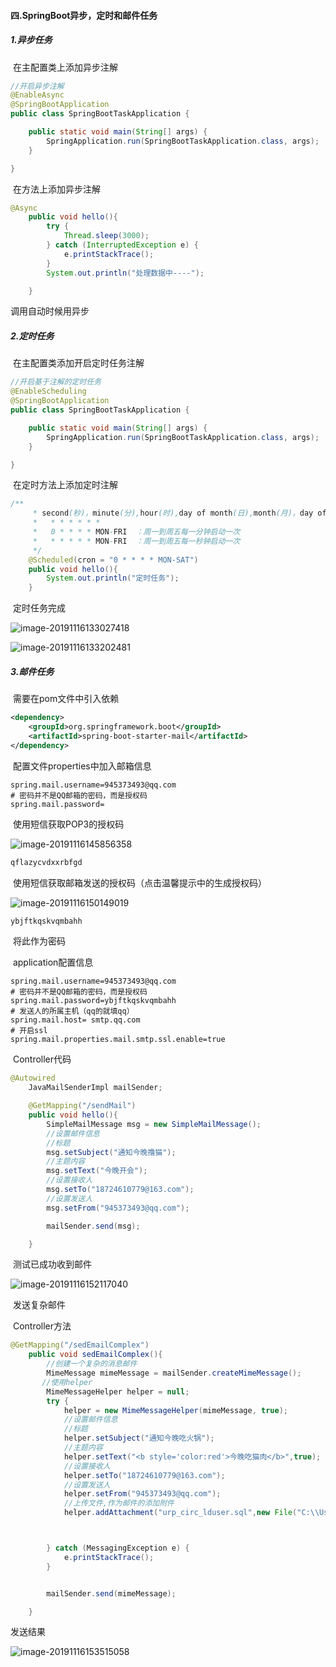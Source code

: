 #### 四.SpringBoot异步，定时和邮件任务

##### 1.异步任务

​	在主配置类上添加异步注解

```java
//开启异步注解
@EnableAsync
@SpringBootApplication
public class SpringBootTaskApplication {

	public static void main(String[] args) {
		SpringApplication.run(SpringBootTaskApplication.class, args);
	}

}
```

​	在方法上添加异步注解

```java
@Async
    public void hello(){
        try {
            Thread.sleep(3000);
        } catch (InterruptedException e) {
            e.printStackTrace();
        }
        System.out.println("处理数据中----");

    }
```

调用自动时候用异步

##### 2.定时任务

​	在主配置类添加开启定时任务注解

```java
//开启基于注解的定时任务
@EnableScheduling
@SpringBootApplication
public class SpringBootTaskApplication {

	public static void main(String[] args) {
		SpringApplication.run(SpringBootTaskApplication.class, args);
	}

}
```

​	在定时方法上添加定时注解

```java
/**
     * second(秒)，minute(分),hour(时),day of month(日),month(月)，day of week(周几)
     *   * * * * * *
     *   0 * * * * MON-FRI  ：周一到周五每一分钟启动一次
     *   * * * * * MON-FRI  ：周一到周五每一秒钟启动一次
     */
    @Scheduled(cron = "0 * * * * MON-SAT")
    public void hello(){
        System.out.println("定时任务");
    }
```

​	定时任务完成

![image-20191116133027418](E:\Typora笔记\Pic\image-20191116133027418.png)

![image-20191116133202481](E:\Typora笔记\Pic\image-20191116133202481.png)

##### 3.邮件任务

​	需要在pom文件中引入依赖

```xml
<dependency>
    <groupId>org.springframework.boot</groupId>
    <artifactId>spring-boot-starter-mail</artifactId>
</dependency>
```

​	配置文件properties中加入邮箱信息

```properties
spring.mail.username=945373493@qq.com
# 密码并不是QQ邮箱的密码，而是授权码
spring.mail.password=
```

​	使用短信获取POP3的授权码

![image-20191116145856358](E:\Typora笔记\Pic\image-20191116145856358.png)

```txt
qflazycvdxxrbfgd
```

​	使用短信获取邮箱发送的授权码（点击温馨提示中的生成授权码）

![image-20191116150149019](E:\Typora笔记\Pic\image-20191116150149019.png)

```txt
ybjftkqskvqmbahh
```

​	将此作为密码

​	application配置信息

```properties
spring.mail.username=945373493@qq.com
# 密码并不是QQ邮箱的密码，而是授权码
spring.mail.password=ybjftkqskvqmbahh
# 发送人的所属主机（qq的就填qq）
spring.mail.host= smtp.qq.com
# 开启ssl
spring.mail.properties.mail.smtp.ssl.enable=true
```

​	Controller代码

```java
@Autowired
    JavaMailSenderImpl mailSender;

    @GetMapping("/sendMail")
    public void hello(){
        SimpleMailMessage msg = new SimpleMailMessage();
        //设置邮件信息
        //标题
        msg.setSubject("通知今晚撸猫");
        //主题内容
        msg.setText("今晚开会");
        //设置接收人
        msg.setTo("18724610779@163.com");
        //设置发送人
        msg.setFrom("945373493@qq.com");

        mailSender.send(msg);

    }
```

​	测试已成功收到邮件

![image-20191116152117040](E:\Typora笔记\Pic\image-20191116152117040.png)

​	发送复杂邮件

​	Controller方法

```java
@GetMapping("/sedEmailComplex")
    public void sedEmailComplex(){
        //创建一个复杂的消息邮件
        MimeMessage mimeMessage = mailSender.createMimeMessage();
	   //使用helper
        MimeMessageHelper helper = null;
        try {
            helper = new MimeMessageHelper(mimeMessage, true);
            //设置邮件信息
            //标题
            helper.setSubject("通知今晚吃火锅");
            //主题内容
            helper.setText("<b style='color:red'>今晚吃猫肉</b>",true);
            //设置接收人
            helper.setTo("18724610779@163.com");
            //设置发送人
            helper.setFrom("945373493@qq.com");
            //上传文件,作为邮件的添加附件
            helper.addAttachment("urp_circ_lduser.sql",new File("C:\\Users\\zhouqk\\Desktop\\urp_circ_lduser.sql"));



        } catch (MessagingException e) {
            e.printStackTrace();
        }


        mailSender.send(mimeMessage);

    }
```

发送结果

![image-20191116153515058](E:\Typora笔记\Pic\image-20191116153515058.png)









